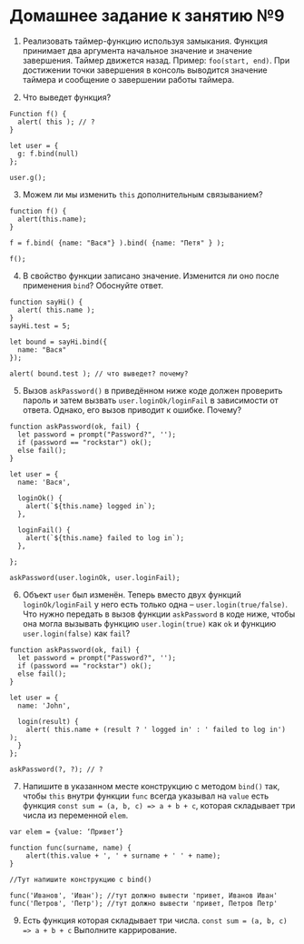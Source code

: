# Домашнее задание к занятию №9

1. Реализовать таймер-функцию используя замыкания.
   Функция принимает два аргумента начальное значение и значение завершения. Таймер движется назад.
   Пример: `foo(start, end)`.
   При достижении точки завершения в консоль выводится значение таймера и сообщение о завершении работы таймера.

2. Что выведет функция?

```
Function f() {
  alert( this ); // ?
}

let user = {
  g: f.bind(null)
};

user.g();
```

3. Можем ли мы изменить `this` дополнительным связыванием?

```
function f() {
  alert(this.name);
}

f = f.bind( {name: "Вася"} ).bind( {name: "Петя" } );

f();
```

4. В свойство функции записано значение. Изменится ли оно после применения `bind`? Обоснуйте ответ.

```
function sayHi() {
  alert( this.name );
}
sayHi.test = 5;

let bound = sayHi.bind({
  name: "Вася"
});

alert( bound.test ); // что выведет? почему?
```

5. Вызов `askPassword()` в приведённом ниже коде должен проверить пароль и затем вызвать `user.loginOk/loginFail` в зависимости от ответа.
   Однако, его вызов приводит к ошибке. Почему?

```
function askPassword(ok, fail) {
  let password = prompt("Password?", '');
  if (password == "rockstar") ok();
  else fail();
}

let user = {
  name: 'Вася',

  loginOk() {
    alert(`${this.name} logged in`);
  },

  loginFail() {
    alert(`${this.name} failed to log in`);
  },

};

askPassword(user.loginOk, user.loginFail);
```

6. Объект `user` был изменён. Теперь вместо двух функций `loginOk/loginFail` у него есть только одна – `user.login(true/false)`.
   Что нужно передать в вызов функции `askPassword` в коде ниже, чтобы она могла вызывать функцию `user.login(true)` как `ok` и функцию `user.login(false)` как `fail`?

```
function askPassword(ok, fail) {
  let password = prompt("Password?", '');
  if (password == "rockstar") ok();
  else fail();
}

let user = {
  name: 'John',

  login(result) {
    alert( this.name + (result ? ' logged in' : ' failed to log in') );
  }
};

askPassword(?, ?); // ?
```

7. Напишите в указанном месте конструкцию с методом `bind()` так, чтобы `this` внутри функции `func` всегда указывал на `value` есть функция `const sum = (a, b, c) => a + b + c`, которая складывает три числа из переменной `elem`.

```
var elem = {value: ‘Привет’}

function func(surname, name) {
	alert(this.value + ', ' + surname + ' ' + name);
}

//Тут напишите конструкцию с bind()

func('Иванов', 'Иван'); //тут должно вывести 'привет, Иванов Иван'
func('Петров', 'Петр'); //тут должно вывести 'привет, Петров Петр'
```

9. Есть функция которая складывает три числа.
   `const sum = (a, b, c) => a + b + c`
   Выполните каррирование.
